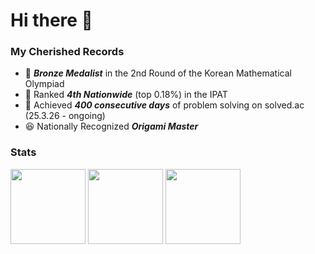# Hi there 👋


### My Cherished Records

- 🥇 ***Bronze Medalist*** in the 2nd Round of the Korean Mathematical Olympiad
- 🥈 Ranked ***4th Nationwide*** (top 0.18%) in the IPAT
- 🥉 Achieved ***400 consecutive days*** of problem solving on solved.ac (25.3.26 - ongoing)
- 😆 Nationally Recognized ***Origami Master***


### Stats

<img src="http://mazassumnida.wtf/api/v2/generate_badge?boj=dhtlq777" height="120"> <img src="https://github-readme-stats.vercel.app/api?username=DorianYellow&count_private=true&show_icons=true&theme=nord&hide_border=true" height="120"> <img src="https://github-readme-stats.vercel.app/api/top-langs/?username=DorianYellow&layout=compact&theme=nord&hide_border=true" height="120">


<!--
**DorianYellow/DorianYellow** is a ✨ _special_ ✨ repository because its `README.md` (this file) appears on your GitHub profile.

Here are some ideas to get you started:

- 🔭 I’m currently working on ...
- 🌱 I’m currently learning ...
- 👯 I’m looking to collaborate on ...
- 🤔 I’m looking for help with ...
- 💬 Ask me about ...
- 📫 How to reach me: ...
- 😄 Pronouns: ...
- ⚡ Fun fact: ...
-->
